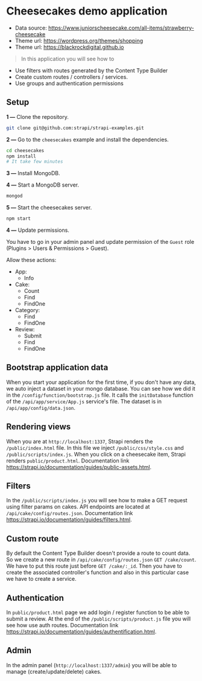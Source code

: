 # Cheesecakes demo application

- Data source: https://www.juniorscheesecake.com/all-items/strawberry-cheesecake
- Theme url: https://wordpress.org/themes/shopping
- Theme url: https://blackrockdigital.github.io

> In this application you will see how to
- Use filters with routes generated by the Content Type Builder
- Create custom routes / controllers / services.
- Use groups and authentication permissions

## Setup

**1 —** Clone the repository.
```bash
git clone git@github.com:strapi/strapi-examples.git
```

**2 —** Go to the `cheesecakes` example and install the dependencies.
```bash
cd cheesecakes
npm install
# It take few minutes
```

**3 —** Install MongoDB.

**4 —** Start a MongoDB server.
```bash
mongod
```

**5 —** Start the cheesecakes server.
```bash
npm start
```

**4 —** Update permissions.

You have to go in your admin panel and update permission of the `Guest` role (Plugins > Users & Permissions > Guest).

Allow these actions:
  - App:
    - Info
  - Cake:
    - Count
    - Find
    - FindOne
  - Category:
    - Find
    - FindOne
  - Review:
    - Submit
    - Find
    - FindOne

## Bootstrap application data

When you start your application for the first time, if you don't have any data, we auto inject a dataset in your mongo database.
You can see how we did it in the `/config/function/bootstrap.js` file. It calls the `initDatabase` function of the `/api/app/service/App.js` service's file. The dataset is in `/api/app/config/data.json`.

## Rendering views

When you are at `http://localhost:1337`, Strapi renders the `/public/index.html` file. In this file we inject `/public/css/style.css` and `/public/scripts/index.js`.
When you click on a cheesecake item, Strapi renders `public/product.html`. Documentation link https://strapi.io/documentation/guides/public-assets.html.

## Filters

In the `/public/scripts/index.js` you will see how to make a GET request using filter params on cakes.
API endpoints are located at `/api/cake/config/routes.json`. Documentation link https://strapi.io/documentation/guides/filters.html.

## Custom route

By default the Content Type Builder doesn't provide a route to count data. So we create a new route in `/api/cake/config/routes.json` `GET /cake/count`. We have to put this route just before `GET /cake/:_id`.
Then you have to create the associated controller's function and also in this particular case we have to create a service.

## Authentication

In `public/product.html` page we add login / register function to be able to submit a review. At the end of the `/public/scripts/product.js` file you will see how use auth routes. Documentation link https://strapi.io/documentation/guides/authentification.html.

## Admin

In the admin panel (`http://localhost:1337/admin`) you will be able to manage (create/update/delete) cakes.
